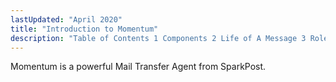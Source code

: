 ```yaml
---
lastUpdated: "April 2020"
title: "Introduction to Momentum"
description: "Table of Contents 1 Components 2 Life of A Message 3 Roles and Behaviors 4 Licensed Features 4 1 Message Generation 4 2 Adaptive Delivery 4 3 Supercharger..."
---
```


Momentum is a powerful Mail Transfer Agent from SparkPost. 
